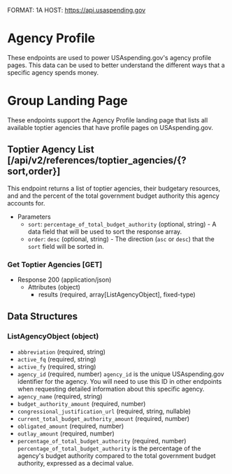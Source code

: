 FORMAT: 1A
HOST: https://api.usaspending.gov

# Agency Profile

These endpoints are used to power USAspending.gov's agency profile pages. This data can be used to better understand the different ways that a specific agency spends money.

# Group Landing Page

These endpoints support the Agency Profile landing page that lists all available toptier agencies that have profile pages on USAspending.gov.

## Toptier Agency List [/api/v2/references/toptier_agencies/{?sort,order}]

This endpoint returns a list of toptier agencies, their budgetary resources, and and the percent of the total government budget authority this agency accounts for.

+ Parameters
    + `sort`: `percentage_of_total_budget_authority` (optional, string) - A data field that will be used to sort the response array.
    + `order`: `desc` (optional, string) - The direction (`asc` or `desc`) that the `sort` field will be sorted in.

### Get Toptier Agencies [GET]

+ Response 200 (application/json)
    + Attributes (object)
        + results (required, array[ListAgencyObject], fixed-type)

## Data Structures

### ListAgencyObject (object)

+ `abbreviation` (required, string)
+ `active_fq` (required, string)
+ `active_fy` (required, string)
+ `agency_id` (required, number)
    `agency_id` is the unique USAspending.gov identifier for the agency. You will need to use this ID in other endpoints when requesting detailed information about this specific agency.
+ `agency_name` (required, string)
+ `budget_authority_amount` (required, number)
+ `congressional_justification_url` (required, string, nullable)
+ `current_total_budget_authority_amount` (required, number)
+ `obligated_amount` (required, number)
+ `outlay_amount` (required, number)
+ `percentage_of_total_budget_authority` (required, number)
    `percentage_of_total_budget_authority` is the percentage of the agency's budget authority compared to the total government budget authority, expressed as a decimal value.